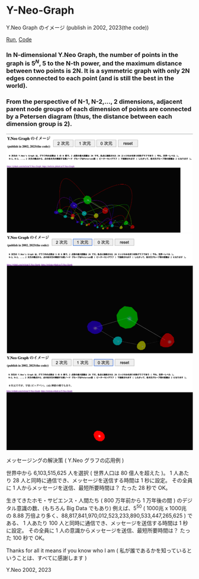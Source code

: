 # Y-Neo-Graph
Y.Neo Graph のイメージ (publish in 2002, 2023(the code))

[Run](https://YamayaRs.github.io/Y-Neo-Graph), [Code](https://github.com/YamayaRs/Y-Neo-Graph/blob/main/index.html) 

### In N-dimensional Y.Neo Graph, the number of points in the graph is $`5^N`$, 5 to the N-th power, and the maximum distance between two points is 2N. It is a symmetric graph with only 2N edges connected to each point (and is still the best in the world).
### From the perspective of N-1, N-2,..., 2 dimensions, adjacent parent node groups of each dimension of points are connected by a Petersen diagram (thus, the distance between each dimension group is 2).

![2次元Y.NeoGraph](https://github.com/YamayaRs/Y-Neo-Graph/blob/main/2%E6%AC%A1%E5%85%83Y.NeoGraph.png?raw=true)
![1次元Y.NeoGraph](https://github.com/YamayaRs/Y-Neo-Graph/blob/main/1%E6%AC%A1%E5%85%83Y.NeoGraph.png?raw=true)
![0次元Y.NeoGraph](https://github.com/YamayaRs/Y-Neo-Graph/blob/main/0%E6%AC%A1%E5%85%83Y.NeoGraph.png?raw=true)


メッセージングの解決策 ( Y.Neo グラフの応用例 )

世界中から 6,103,515,625 人を選択 ( 世界人口は 80 億人を超えた )。
1 人あたり 28 人と同時に通信でき、メッセージを送信する時間は 1 秒に設定。
その全員に 1 人からメッセージを送信、最短所要時間は？ たった 28 秒で OK。

生きてきたホモ・サピエンス・人間たち ( 800 万年前から 1 万年後の間 ) のデジタル意識の数、(もちろん Big Data でもあり)
例えば、$`5^{50}`$ ( 1000兆 x 1000兆 の 8.88 万倍より多く、88,817,841,970,012,523,233,890,533,447,265,625 ) である、
1 人あたり 100 人と同時に通信でき、メッセージを送信する時間は 1 秒に設定。
その全員に 1 人の意識からメッセージを送信、最短所要時間は？ たった 100 秒で OK。

Thanks for all it means if you know who I am ( 私が誰であるかを知っているということは、すべてに感謝します )

Y.Neo 2002, 2023
